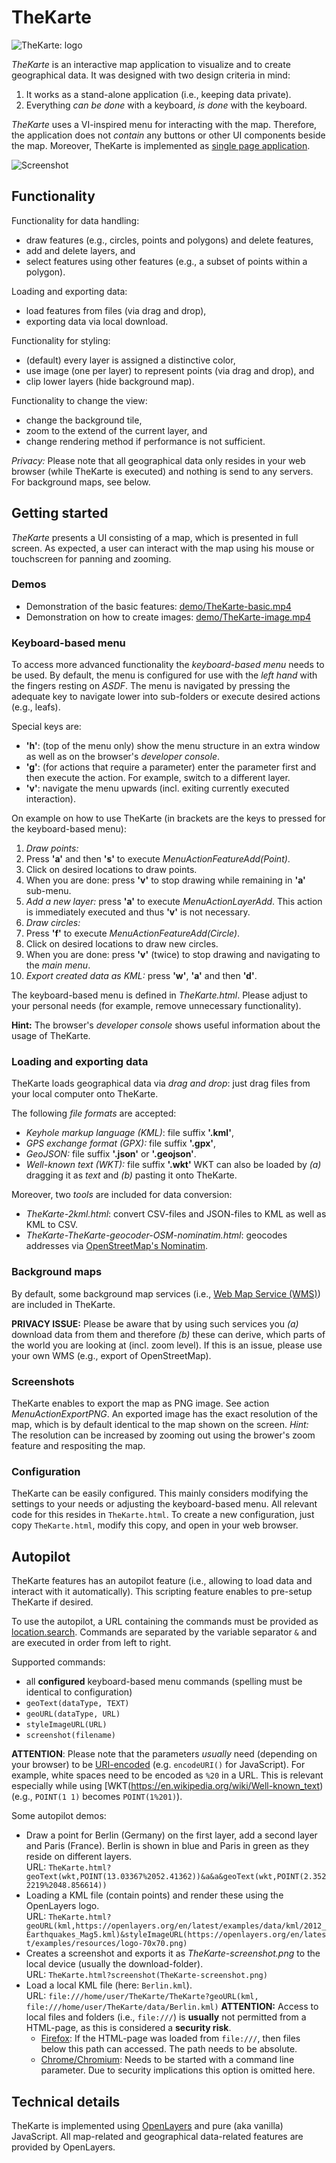 TheKarte
===

![TheKarte: logo](img/TheKarte-logo.svg)


_TheKarte_ is an interactive map application to visualize and to create geographical data.
It was designed with two design criteria in mind:

1. It works as a stand-alone application (i.e., keeping data private).
2. Everything _can be done_ with a keyboard, _is done_ with the keyboard.

_TheKarte_ uses a VI-inspired menu for interacting with the map.
Therefore, the application does not _contain_ any buttons or other UI components beside the map.
Moreover, TheKarte is implemented as [single page application](https://en.wikipedia.org/wiki/Single-page_application).

![Screenshot](demo/TheKarte-screenshot.png)

## Functionality
Functionality for data handling:
* draw features (e.g., circles, points and polygons) and delete features,
* add and delete layers, and
* select features using other features (e.g., a subset of points within a polygon).

Loading and exporting data:
* load features from files (via drag and drop),
* exporting data via local download.

Functionality for styling:
* (default) every layer is assigned a distinctive color,
* use image (one per layer) to represent points (via drag and drop), and
* clip lower layers (hide background map).

Functionality to change the view:
* change the background tile,
* zoom to the extend of the current layer, and
* change rendering method if performance is not sufficient.

_Privacy:_ Please note that all geographical data only resides in your web browser (while TheKarte is executed) and nothing is send to any servers.
For background maps, see below.

## Getting started
_TheKarte_ presents a UI consisting of a map, which is presented in full screen.
As expected, a user can interact with the map using his mouse or touchscreen for panning and zooming.

### Demos
* Demonstration of the basic features: [demo/TheKarte-basic.mp4](demo/TheKarte-basic.mp4?raw=true) 
* Demonstration on how to create images: [demo/TheKarte-image.mp4](demo/TheKarte-image.mp4?raw=true)

### Keyboard-based menu
To access more advanced functionality the _keyboard-based menu_ needs to be used.
By default, the menu is configured for use with the _left hand_ with the fingers resting on _ASDF_.
The menu is navigated by pressing the adequate key to navigate lower into sub-folders or execute desired actions (e.g., leafs).

Special keys are:
* __'h'__: (top of the menu only) show the menu structure in an extra window as well as on the browser's _developer console_.
* __'g'__: (for actions that require a parameter) enter the parameter first and then execute the action. For example, switch to a different layer.
* __'v'__: navigate the menu upwards (incl. exiting currently executed interaction).

On example on how to use TheKarte (in brackets are the keys to pressed for the keyboard-based menu):
1. _Draw points:_
  1. Press __'a'__ and then __'s'__ to execute _MenuActionFeatureAdd(Point)_.
  2. Click on desired locations to draw points.
  3. When you are done: press __'v'__ to stop drawing while remaining in __'a'__ sub-menu.
2. _Add a new layer:_ press __'a'__ to execute _MenuActionLayerAdd_. This action is immediately executed and thus __'v'__ is not necessary.
3. _Draw circles:_
  1. Press __'f'__ to execute _MenuActionFeatureAdd(Circle)_.
  2. Click on desired locations to draw new circles.
  3. When you are done: press __'v'__ (twice) to stop drawing and navigating to the _main menu_.
4. _Export created data as KML:_ press __'w'__, __'a'__ and then __'d'__.

The keyboard-based menu is defined in _TheKarte.html_.
Please adjust to your personal needs (for example, remove unnecessary functionality).

__Hint:__ The browser's _developer console_ shows useful information about the usage of TheKarte.

### Loading and exporting data
TheKarte loads geographical data via _drag and drop_: just drag files from your local computer onto TheKarte.

The following _file formats_ are accepted:
* _Keyhole markup language (KML)_: file suffix __'.kml'__,
* _GPS exchange format (GPX):_ file suffix __'.gpx'__,
* _GeoJSON:_ file suffix __'.json'__ or __'.geojson'__.
* _Well-known text (WKT):_ file suffix __'.wkt'__
  WKT can also be loaded by _(a)_ dragging it as _text_ and _(b)_ pasting it onto TheKarte.

Moreover, two _tools_ are included for data conversion:
* _TheKarte-2kml.html_: convert CSV-files and JSON-files to KML as well as KML to CSV.
* _TheKarte-TheKarte-geocoder-OSM-nominatim.html_: geocodes addresses via [OpenStreetMap's Nominatim](https://nominatim.openstreetmap.org/).

### Background maps
By default, some background map services (i.e., [Web Map Service (WMS)](https://en.wikipedia.org/wiki/Web_Map_Service)) are included in TheKarte.

__PRIVACY ISSUE:__ Please be aware that by using such services you _(a)_ download data from them and therefore _(b)_ these can derive, which parts of the world you are looking at (incl. zoom level).
If this is an issue, please use your own WMS (e.g., export of OpenStreetMap).

### Screenshots
TheKarte enables to export the map as PNG image. See action _MenuActionExportPNG_.
An exported image has the exact resolution of the map, which is by default identical to the map shown on the screen.
_Hint:_ The resolution can be increased by zooming out using the brower's zoom feature and respositing the map.

### Configuration
TheKarte can be easily configured.
This mainly considers modifying the settings to your needs or adjusting the keyboard-based menu. 
All relevant code for this resides in `TheKarte.html`.
To create a new configuration, just copy `TheKarte.html`, modify this copy, and open in your web browser.

## Autopilot
TheKarte features has an autopilot feature (i.e., allowing to load data and interact with it automatically).
This scripting feature enables to pre-setup TheKarte if desired.

To use the autopilot, a URL containing the commands must be provided as [location.search](https://developer.mozilla.org/en-US/docs/Web/API/HTMLHyperlinkElementUtils/search).
Commands are separated by the variable separator `&` and are executed in order from left to right.

Supported commands:
* all __configured__ keyboard-based menu commands (spelling must be identical to configuration)
* `geoText(dataType, TEXT)`
* `geoURL(dataType, URL)`
* `styleImageURL(URL)`
* `screenshot(filename)`

__ATTENTION__: Please note that the parameters _usually_ need (depending on your browser) to be [URI-encoded](https://en.wikipedia.org/wiki/Query_string#URL_encoding) (e.g. `encodeURI()` for JavaScript).
For example, white spaces need to be encoded as `%20` in a URL. This is relevant especially while using [WKT(https://en.wikipedia.org/wiki/Well-known_text) (e.g., `POINT(1 1)` becomes `POINT(1%201)`).

Some autopilot demos:
* Draw a point for Berlin (Germany) on the first layer, add a second layer and Paris (France).
  Berlin is shown in blue and Paris in green as they reside on different layers.  
  URL: `TheKarte.html?geoText(wkt,POINT(13.03367%2052.41362))&a&a&geoText(wkt,POINT(2.3522219%2048.856614))`
* Loading a KML file (contain points) and render these using the OpenLayers logo.  
  URL: `TheKarte.html?geoURL(kml,https://openlayers.org/en/latest/examples/data/kml/2012_Earthquakes_Mag5.kml)&styleImageURL(https://openlayers.org/en/latest/examples/resources/logo-70x70.png)`
* Creates a screenshot and exports it as _TheKarte-screenshot.png_ to the local device (usually the download-folder).  
  URL:
  `TheKarte.html?screenshot(TheKarte-screenshot.png)`
* Load a local KML file (here: `Berlin.kml`).  
  URL: `file:///home/user/TheKarte/TheKarte?geoURL(kml, file:///home/user/TheKarte/data/Berlin.kml)`
  __ATTENTION:__ Access to local files and folders (i.e., `file:///`) is __usually__ not permitted from a HTML-page, as this is considered a __security risk__.  
  * [Firefox](http://firefox.com): If the HTML-page was loaded from `file:///`, then files below this path can accessed. The path needs to be absolute.  
  * [Chrome/Chromium](https://www.google.com/intl/en_ALL/chrome/): Needs to be started with a command line parameter. Due to security implications this option is omitted here.

## Technical details
TheKarte is implemented using [OpenLayers](https://openlayers.org/) and pure (aka vanilla) JavaScript.
All map-related and geographical data-related features are provided by OpenLayers.

